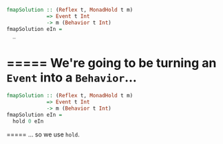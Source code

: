 ```haskell
fmapSolution :: (Reflex t, MonadHold t m)
             => Event t Int
             -> m (Behavior t Int)
fmapSolution eIn =
  _
```
=====
We're going to be turning an `Event` into a `Behavior`...
=====
```haskell
fmapSolution :: (Reflex t, MonadHold t m)
             => Event t Int
             -> m (Behavior t Int)
fmapSolution eIn =
  hold 0 eIn
```
=====
... so we use `hold`.

